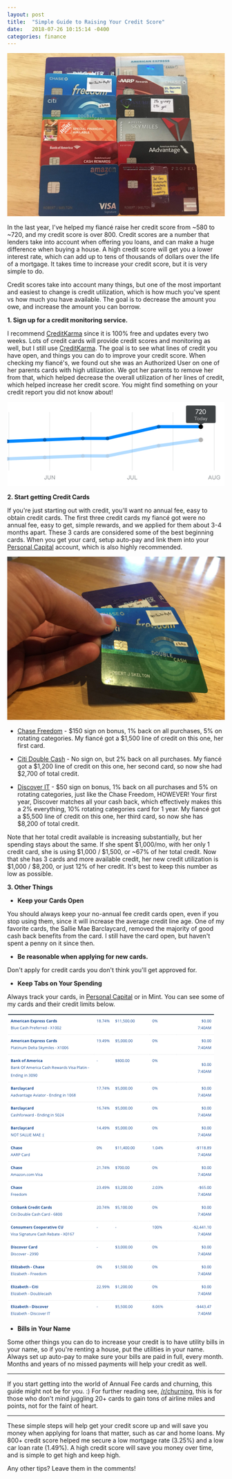 ```yaml
---
layout: post
title:  "Simple Guide to Raising Your Credit Score"
date:   2018-07-26 10:15:14 -0400
categories: finance
---
```


![All](/images/credit/all.jpg)

In the last year, I've helped my fiancé raise her credit score from ~580 to ~720, and my credit score is over 800. Credit scores are a number that lenders take into account when offering you loans, and can make a huge difference when buying a house. A high credit score will get you a lower interest rate, which can add up to tens of thousands of dollars over the life of a mortgage. It takes time to increase your credit score, but it is very simple to do.

Credit scores take into account many things, but one of the most important and easiest to change is credit utilization, which is how much you've spent vs how much you have available. The goal is to decrease the amount you owe, and increase the amount you can borrow.

**1. Sign up for a credit monitoring service.**

I recommend [CreditKarma](https://www.creditkarma.com) since it is 100% free and updates every two weeks. Lots of credit cards will provide credit scores and monitoring as well, but I still use [CreditKarma](https://www.creditkarma.com). The goal is to see what lines of credit you have open, and things you can do to improve your credit score. When checking my fiancé's, we found out she was an Authorized User on one of her parents cards with high utilization. We got her parents to remove her from that, which helped decrease the overall utilization of her lines of credit, which helped increase her credit score. You might find something on your credit report you did not know about!

![Score](/images/credit/score.png)

**2. Start getting Credit Cards**

If you're just starting out with credit, you'll want no annual fee, easy to obtain credit cards. The first three credit cards my fiancé got were no annual fee, easy to get, simple rewards, and we applied for them about 3-4 months apart. These 3 cards are considered some of the best beginning cards. When you get your card, setup auto-pay and link them into your [Personal Capital](https://rskelton.com/personal-capital-review/) account, which is also highly recommended.

![Big 3](/images/credit/big3.jpg)

* [Chase Freedom](https://www.referyourchasecard.com/2/G2SA4SQQGR) - $150 sign on bonus, 1% back on all purchases, 5% on rotating categories. My fiancé got a $1,500 line of credit on this one, her first card.

* [Citi Double Cash](https://www.citi.com/credit-cards/credit-card-details/citi.action?ID=citi-double-cash-credit-card) - No sign on, but 2% back on all purchases. My fiancé got a $1,200 line of credit on this one, her second card, so now she had $2,700 of total credit.

* [Discover IT](https://refer.discover.com/s/zmk6g) - $50 sign on bonus, 1% back on all purchases and 5% on rotating categories, just like the Chase Freedom, HOWEVER! Your first year, Discover matches all your cash back, which effectively makes this a 2% everything, 10% rotating categories card for 1 year. My fiancé got a $5,500 line of credit on this one, her third card, so now she has $8,200 of total credit.

Note that her total credit available is increasing substantially, but her spending stays about the same. If she spent $1,000/mo, with her only 1 credit card, she is using $1,000 / $1,500, or ~67% of her total credit. Now that she has 3 cards and more available credit, her new credit utilization is $1,000 / $8,200, or just 12% of her credit. It's best to keep this number as low as possible.

**3. Other Things**

* **Keep your Cards Open**

You should always keep your no-annual fee credit cards open, even if you stop using them, since it will increase the average credit line age. One of my favorite cards, the Sallie Mae Barclaycard, removed the majority of good cash back benefits from the card. I still have the card open, but haven't spent a penny on it since then.

* **Be reasonable when applying for new cards.**

Don't apply for credit cards you don't think you'll get approved for.

* **Keep Tabs on Your Spending**

Always track your cards, in [Personal Capital](https://rskelton.com/personal-capital-review/) or in Mint. You can see some of my cards and their credit limits below.

![Credit](/images/credit/pc.png)

* **Bills in Your Name**

Some other things you can do to increase your credit is to have utility bills in your name, so if you're renting a house, put the utilities in your name. Always set up auto-pay to make sure your bills are paid in full, every month. Months and years of no missed payments will help your credit as well.

----

If you start getting into the world of Annual Fee cards and churning, this guide might not be for you. :) For further reading see, [/r/churning](https://www.reddit.com/r/churning), this is for those who don't mind juggling 20+ cards to gain tons of airline miles and points, not for the faint of heart.

----

These simple steps will help get your credit score up and will save you money when applying for loans that matter, such as car and home loans. My 800+ credit score helped me secure a low mortgage rate (3.25%) and a low car loan rate (1.49%). A high credit score will save you money over time, and is simple to get high and keep high.

Any other tips? Leave them in the comments!
